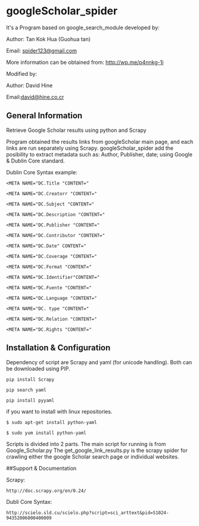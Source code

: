 
 googleScholar_spider
====================
 
 

It's a Program based on google_search_module developed by: 

Author: Tan Kok Hua (Guohua tan)

Email: spider123@gmail.com

More information can be obtained from: http://wp.me/p4nnkg-1i


Modified by:

Author: David Hine 

Email:david@hine.co.cr




## General Information


Retrieve Google Scholar results using python and Scrapy

Program obtained the results links from googleScholar main page, and each links are run separately using Scrapy. googleScholar_spider add the posibility to extract metadata such as: Author, Publisher, date; using Google & Dublin Core standard.

Dublin Core Syntax example:

    <META NAME="DC.Title "CONTENT=" 

    <META NAME="DC.Creatorr "CONTENT=" 

    <META NAME="DC.Subject "CONTENT=" 

    <META NAME="DC.Description "CONTENT=" 

    <META NAME="DC.Publisher "CONTENT=" 

    <META NAME="DC.Contributor "CONTENT=" 

    <META NAME="DC.Date" CONTENT=" 

    <META NAME="DC.Coverage "CONTENT=" 

    <META NAME="DC.Format "CONTENT=" 

    <META NAME="DC.Identifier"CONTENT=" 

    <META NAME="DC.Fuente "CONTENT=" 

    <META NAME="DC.Language "CONTENT=" 

    <META NAME="DC. type "CONTENT=" 

    <META NAME="DC.Relation "CONTENT=" 

    <META NAME="DC.Rights "CONTENT="


## Installation & Configuration

Dependency of script are Scrapy and yaml (for unicode handling). Both can be downloaded using PIP.

    pip install Scrapy

    pip search yaml
  
    pip install pyyaml

if you want to install with linux repositories.

    $ sudo apt-get install python-yaml
  
    $ sudo yum install python-yaml

 Scripts is divided into 2 parts. The main script for running is from Google_Scholar.py The get_google_link_results.py is the scrapy spider for crawling either the google Scholar search page or individual websites. 

##Support & Documentation

Scrapy:

    http://doc.scrapy.org/en/0.24/

Dubli Core Syntax:

    http://scielo.sld.cu/scielo.php?script=sci_arttext&pid=S1024-94352006000400009

